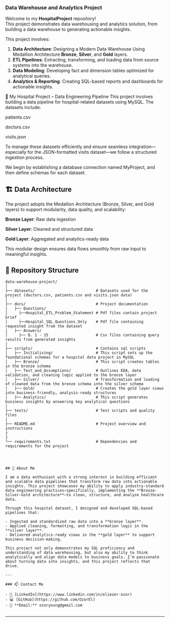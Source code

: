 ### Data Warehouse and Analytics Project

Welcome to my **HospitalProject** repository!  
This project demonstrates data warehousing and analytics solution, from building a data warehouse to generating actionable insights. 

This project involves:

1. **Data Architecture**: Designing a Modern Data Warehouse Using Medallion Architecture **Bronze**, **Silver**, and **Gold** layers.
2. **ETL Pipelines**: Extracting, transforming, and loading data from source systems into the warehouse.
3. **Data Modeling**: Developing fact and dimension tables optimized for analytical queries.
4. **Analytics & Reporting**: Creating SQL-based reports and dashboards for actionable insights.

📁 My Hospital Project – Data Engineering Pipeline
This project involves building a data pipeline for hospital-related datasets using MySQL. The datasets include:

patients.csv

doctors.csv

visits.json

To manage these datasets efficiently and ensure seamless integration—especially for the JSON-formatted visits dataset—we follow a structured ingestion process.

We begin by establishing a database connection named MyProject, and then define schemas for each dataset.


## 🏗️ Data Architecture
The project adopts the Medallion Architecture (Bronze, Silver, and Gold layers) to support modularity, data quality, and scalability:

**Bronze Layer**: Raw data ingestion

**Silver Layer**: Cleaned and structured data

**Gold Layer**: Aggregated and analytics-ready data

This modular design ensures data flows smoothly from raw input to meaningful insights.


## 📂 Repository Structure
```
data-warehouse-project/
│
├── datasets/                           # Datasets used for the project (doctors.csv, patients.csv and visits.json data)
│
├── docs/                               # Project documentation
│   ├── Questions/
│     ├──Hospital_ETL_Problem_Statement # Pdf files contain project brief
│     ├──Hospital_SQL_Questions_Only    # Pdf file containing requested insight from the dataset
│   ├── Answers/
│     ├── Q. 1 - 15                     # Csv files containing query results from generated insights
│
├── scripts/                            # Contains sql scripts
│   ├── Initialising/                   # This script sets up the foundational schemas for a hospital data project in MySQL
│   ├── Bronze/                         # This script creates tables in the bronze schema
│   ├── Test_and_Assumptions/           # Outlines EDA, data validation, and cleaning logic applied to the bronze layer
│   ├── Silver/                         # Transformation and loading of cleaned data from the bronze schema into the silver schema
│   ├── Gold/                           # Creates the gold layer views into business-friendly, analysis-ready structures
│   ├── Analytics/                      # This script generates business insights by answering key analytical questions
│
├── tests/                              # Test scripts and quality files
│
├── README.md                           # Project overview and instructions
├
├
└── requirements.txt                    # Dependencies and requirements for the project




## 👤 About Me

I am a data enthusiast with a strong interest in building efficient and scalable data pipelines that transform raw data into actionable insights. This project showcases my ability to apply industry-standard data engineering practices—specifically, implementing the **Bronze-Silver-Gold architecture**—to clean, structure, and analyze healthcare data.

Through this hospital dataset, I designed and developed SQL-based pipelines that:

- Ingested and standardized raw data into a **bronze layer**.
- Applied cleaning, formatting, and transformation logic in the **silver layer**.
- Delivered analytics-ready views in the **gold layer** to support business decision-making.

This project not only demonstrates my SQL proficiency and understanding of data warehousing, but also my ability to think analytically and align data models to business goals. I’m passionate about turning data into insights, and this project reflects that drive.

---

### 📫 Contact Me

- 💼 [LinkedIn](https://www.linkedin.com/in/eliezer-ozor)
- 💻 [GitHub](https://github.com/OzorEl)
- 📧 **Email:** ozoryoung@gmail.com


```
---